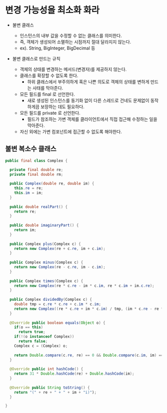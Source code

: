# 변경 가능성을 최소화 화라

- 불변 클래스
  - 인스턴스의 내부 값을 수정할 수 없는 클래스를 의미한다.
  - 즉, 객체가 생성되어 소멸하는 시점까지 절대 달라지지 않는다.
  - ex). String, BigInteger, BigDecimal 등
  
- 불변 클래스로 만드는 규칙
  - 객체의 상태를 변경하는 메서드(변경자)를 제공하지 않는다.
  - 클래스를 확장할 수 없도록 한다.
    - 하위 클래스에서 부주의하게 혹은 나쁜 의도로 객체의 상태를 변하게 만드는 사태를 막아준다.
  - 모든 필드를 final 로 선언한다.
    - 새로 생성된 인스턴스를 동기화 없이 다른 스레드로 건네도 문제없이 동작하게끔 보장하는 데도 필요하다.
  - 모든 필드를 private 로 선언한다.
    - 필드가 참조하는 가변 객체를 클라이언트에서 직접 접근해 수정하는 일을 막아준다.
  - 자신 외에는 가변 컴포넌트에 접근할 수 없도록 해야한다.
  
## 불변 복소수 클래스

```java
public final class Complex { 

  private final double re;
  private final double rm;
  
  public Complex(double re, double im) {
    this.re = re;
    this.im = im;
  }
  
  public double realPart() {
    return re;
  }
  
  public double imaginaryPart() {
    return im;
  }
  
  public Complex plus(Complex c) {
    return new Complex(re + c.re, im + c.im);
  }
  
  public Complex minus(Complex c) {
    return new Complex(re - c.re, im - c.im);
  }
  
  public Complex times(Complex c) {
    return new Complex(re * c.re - im * c.im, re * c.im + im.c.re);
  }
  
  public Complex dividedBy(Complex c) {
    double tmp = c.re * c.re + c.im * c.im;
    return new Complex((re * c.re + im * c.im) / tmp, (im * c.re - re * c.im) / tmp);
  }
  
  @Override public boolean equals(Object o) {
    if(o == this)
      return true;
    if(!(o instanceof Complex))
      return false;
    Complex c = (Complex) o;
    
    return Double.compare(c.re, re) == 0 && Double.compare(c.im, im) == 0;
  }
  
  @Override public int hashCode() {
    return 31 * Double.hashCode(re) + Double.hashCode(im);
  }
  
  @Override public String toString() {
    return "(" + re + " + " + im + "i)");
  }

}
```
